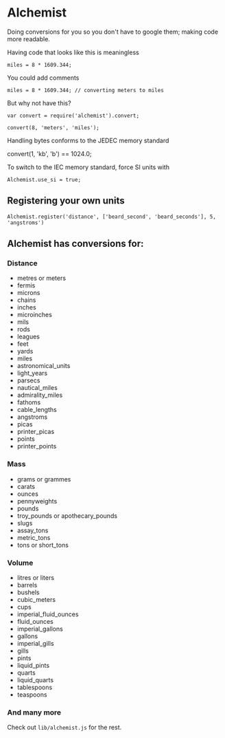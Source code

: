 # Alchemist

Doing conversions for you so you don't have to google them; making code more readable.  

Having code that looks like this is meaningless

    miles = 8 * 1609.344;

You could add comments

    miles = 8 * 1609.344; // converting meters to miles

But why not have this?

    var convert = require('alchemist').convert;
    
    convert(8, 'meters', 'miles');

Handling bytes conforms to the JEDEC memory standard

   convert(1, 'kb', 'b') == 1024.0;

To switch to the IEC memory standard, force SI units with

    Alchemist.use_si = true;

## Registering your own units

    Alchemist.register('distance', ['beard_second', 'beard_seconds'], 5, 'angstroms')


## Alchemist has conversions for:

### Distance

* metres or meters
* fermis
* microns
* chains
* inches
* microinches
* mils
* rods
* leagues
* feet
* yards
* miles
* astronomical_units
* light_years
* parsecs
* nautical_miles
* admirality_miles
* fathoms
* cable_lengths
* angstroms
* picas
* printer_picas
* points
* printer_points

### Mass

* grams or grammes
* carats
* ounces
* pennyweights
* pounds
* troy_pounds or apothecary_pounds
* slugs
* assay_tons
* metric_tons
* tons or short_tons

### Volume

* litres or liters
* barrels
* bushels
* cubic_meters
* cups
* imperial_fluid_ounces
* fluid_ounces
* imperial_gallons
* gallons
* imperial_gills
* gills
* pints
* liquid_pints
* quarts
* liquid_quarts
* tablespoons
* teaspoons

### And many more

Check out `lib/alchemist.js` for the rest.
